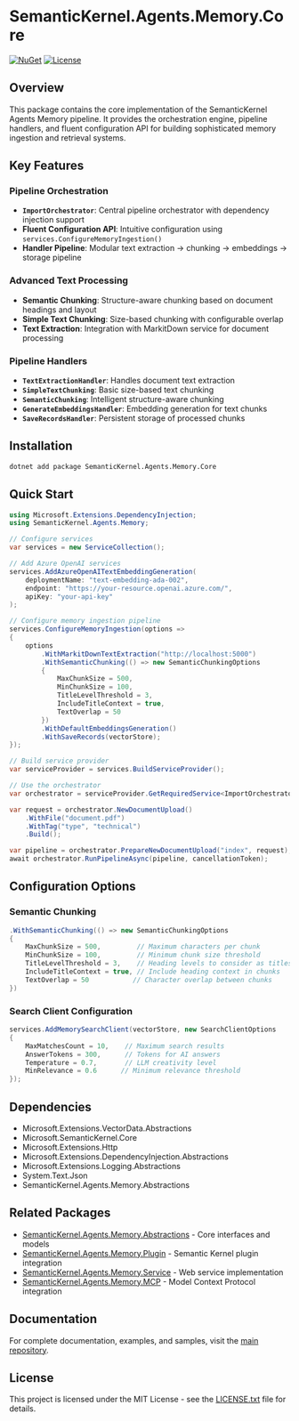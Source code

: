 # SemanticKernel.Agents.Memory.Core

[![NuGet](https://img.shields.io/nuget/v/SemanticKernel.Agents.Memory.Core.svg)](https://www.nuget.org/packages/SemanticKernel.Agents.Memory.Core/)
[![License](https://img.shields.io/github/license/kbeaugrand/SemanticKernel.Agents.Memory.svg)](https://github.com/kbeaugrand/SemanticKernel.Agents.Memory/blob/main/LICENSE.txt)

## Overview

This package contains the core implementation of the SemanticKernel Agents Memory pipeline. It provides the orchestration engine, pipeline handlers, and fluent configuration API for building sophisticated memory ingestion and retrieval systems.

## Key Features

### Pipeline Orchestration
- **`ImportOrchestrator`**: Central pipeline orchestrator with dependency injection support
- **Fluent Configuration API**: Intuitive configuration using `services.ConfigureMemoryIngestion()`
- **Handler Pipeline**: Modular text extraction → chunking → embeddings → storage pipeline

### Advanced Text Processing
- **Semantic Chunking**: Structure-aware chunking based on document headings and layout
- **Simple Text Chunking**: Size-based chunking with configurable overlap
- **Text Extraction**: Integration with MarkitDown service for document processing

### Pipeline Handlers
- **`TextExtractionHandler`**: Handles document text extraction
- **`SimpleTextChunking`**: Basic size-based text chunking
- **`SemanticChunking`**: Intelligent structure-aware chunking
- **`GenerateEmbeddingsHandler`**: Embedding generation for text chunks
- **`SaveRecordsHandler`**: Persistent storage of processed chunks

## Installation

```bash
dotnet add package SemanticKernel.Agents.Memory.Core
```

## Quick Start

```csharp
using Microsoft.Extensions.DependencyInjection;
using SemanticKernel.Agents.Memory;

// Configure services
var services = new ServiceCollection();

// Add Azure OpenAI services
services.AddAzureOpenAITextEmbeddingGeneration(
    deploymentName: "text-embedding-ada-002",
    endpoint: "https://your-resource.openai.azure.com/",
    apiKey: "your-api-key"
);

// Configure memory ingestion pipeline
services.ConfigureMemoryIngestion(options =>
{
    options
        .WithMarkitDownTextExtraction("http://localhost:5000")
        .WithSemanticChunking(() => new SemanticChunkingOptions
        {
            MaxChunkSize = 500,
            MinChunkSize = 100,
            TitleLevelThreshold = 3,
            IncludeTitleContext = true,
            TextOverlap = 50
        })
        .WithDefaultEmbeddingsGeneration()
        .WithSaveRecords(vectorStore);
});

// Build service provider
var serviceProvider = services.BuildServiceProvider();

// Use the orchestrator
var orchestrator = serviceProvider.GetRequiredService<ImportOrchestrator>();

var request = orchestrator.NewDocumentUpload()
    .WithFile("document.pdf")
    .WithTag("type", "technical")
    .Build();

var pipeline = orchestrator.PrepareNewDocumentUpload("index", request);
await orchestrator.RunPipelineAsync(pipeline, cancellationToken);
```

## Configuration Options

### Semantic Chunking
```csharp
.WithSemanticChunking(() => new SemanticChunkingOptions
{
    MaxChunkSize = 500,         // Maximum characters per chunk
    MinChunkSize = 100,         // Minimum chunk size threshold
    TitleLevelThreshold = 3,    // Heading levels to consider as titles
    IncludeTitleContext = true, // Include heading context in chunks
    TextOverlap = 50           // Character overlap between chunks
})
```

### Search Client Configuration
```csharp
services.AddMemorySearchClient(vectorStore, new SearchClientOptions
{
    MaxMatchesCount = 10,    // Maximum search results
    AnswerTokens = 300,      // Tokens for AI answers
    Temperature = 0.7,       // LLM creativity level
    MinRelevance = 0.6      // Minimum relevance threshold
});
```

## Dependencies

- Microsoft.Extensions.VectorData.Abstractions
- Microsoft.SemanticKernel.Core
- Microsoft.Extensions.Http
- Microsoft.Extensions.DependencyInjection.Abstractions
- Microsoft.Extensions.Logging.Abstractions
- System.Text.Json
- SemanticKernel.Agents.Memory.Abstractions

## Related Packages

- [SemanticKernel.Agents.Memory.Abstractions](https://www.nuget.org/packages/SemanticKernel.Agents.Memory.Abstractions/) - Core interfaces and models
- [SemanticKernel.Agents.Memory.Plugin](https://www.nuget.org/packages/SemanticKernel.Agents.Memory.Plugin/) - Semantic Kernel plugin integration
- [SemanticKernel.Agents.Memory.Service](https://www.nuget.org/packages/SemanticKernel.Agents.Memory.Service/) - Web service implementation
- [SemanticKernel.Agents.Memory.MCP](https://www.nuget.org/packages/SemanticKernel.Agents.Memory.MCP/) - Model Context Protocol integration

## Documentation

For complete documentation, examples, and samples, visit the [main repository](https://github.com/kbeaugrand/SemanticKernel.Agents.Memory).

## License

This project is licensed under the MIT License - see the [LICENSE.txt](https://github.com/kbeaugrand/SemanticKernel.Agents.Memory/blob/main/LICENSE.txt) file for details.
